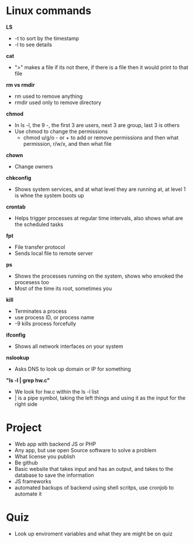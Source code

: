 # Linux commands

**LS**
* -t to sort by the timestamp
* -l to see details

**cat**
* ">" makes a file if its not there, if there is a file then it would print to that file
  
**rm vs rmdir**
* rm used to remove anything
* rmdir used only to remove directory

**chmod**
* In ls -l, the 9 -, the first 3 are users, next 3 are group, last 3 is others
* Use chmod to change the permissions
  * chmod u/g/o - or + to add or remove permissions and then what permission, r/w/x, and then what file

**chown**
* Change owners

**chkconfig**
* Shows system services, and at what level they are running at, at level 1 is whne the system boots up

**crontab**
* Helps trigger processes at regular time intervals, also shows what are the scheduled tasks
 
**fpt**
* File transfer protocol
* Sends local file to remote server

**ps**
* Shows the processes running on the system, shows who envoked the procesess too
* Most of the time its root, sometimes you

**kill**
* Terminates a process
* use process ID, or process name
* -9 kills process forcefully

**ifconfig**
* Shows all network interfaces on your system

**nslookup**
* Asks DNS to look up domain or IP for something

**"ls -l | grep hw.c"**
* We look for hw.c within the ls -l list
* | is a pipe symbol, taking the left things and using it as the input for the right side

# Project
* Web app with backend JS or PHP
* Any app, but use open Source software to solve a problem
* What license you publish
* Be github
* Basic website that takes input and has an output, and takes to the database to save the information
* JS frameworks
* automated backups of backend using shell scritps, use cronjob to automate it

# Quiz
* Look up enviroment variables and what they are might be on quiz
